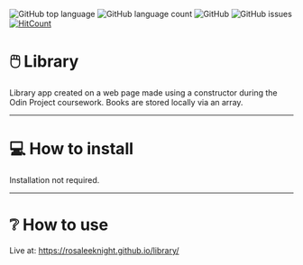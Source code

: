 ![GitHub top language](https://img.shields.io/github/languages/top/RosaleeKnight/library)
![GitHub language count](https://img.shields.io/github/languages/count/RosaleeKnight/library)
![GitHub](https://img.shields.io/github/license/RosaleeKnight/library)
![GitHub issues](https://img.shields.io/github/issues/RosaleeKnight/library)
[![HitCount](https://hits.dwyl.com/RosaleeKnight/library.svg?style=flat)](http://hits.dwyl.com/RosaleeKnight/library)

# 🖱️ Library
Library app created on a web page made using a constructor during the Odin Project coursework. Books are stored locally via an array.

-----
# 💻 How to install 
Installation not required.

-----
# ❔ How to use
Live at: https://rosaleeknight.github.io/library/
